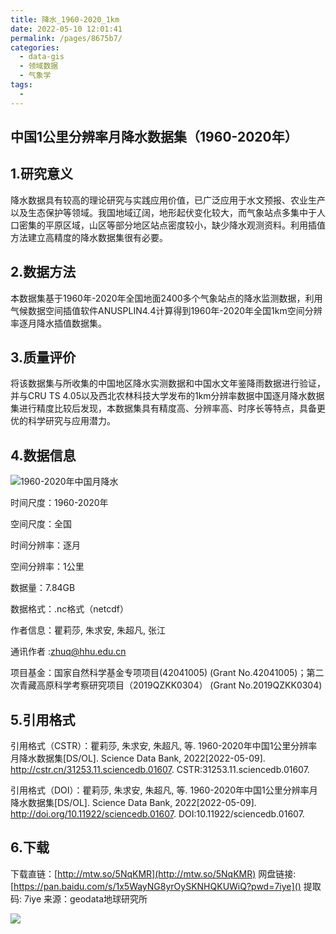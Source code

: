 ```yaml
---
title: 降水_1960-2020_1km
date: 2022-05-10 12:01:41
permalink: /pages/8675b7/
categories:
  - data-gis
  - 领域数据
  - 气象学
tags:
  - 
---
```

## 中国1公里分辨率月降水数据集（1960-2020年）

## **1.研究意义**

降水数据具有较高的理论研究与实践应用价值，已广泛应用于水文预报、农业生产以及生态保护等领域。我国地域辽阔，地形起伏变化较大，而气象站点多集中于人口密集的平原区域，山区等部分地区站点密度较小，缺少降水观测资料。利用插值方法建立高精度的降水数据集很有必要。



## **2.数据方法**

本数据集基于1960年-2020年全国地面2400多个气象站点的降水监测数据，利用气候数据空间插值软件ANUSPLIN4.4计算得到1960年-2020年全国1km空间分辨率逐月降水插值数据集。



## **3.质量评价**

将该数据集与所收集的中国地区降水实测数据和中国水文年鉴降雨数据进行验证，并与CRU TS 4.05以及西北农林科技大学发布的1km分辨率数据中国逐月降水数据集进行精度比较后发现，本数据集具有精度高、分辨率高、时序长等特点，具备更优的科学研究与应用潜力。



## **4.数据信息**

![1960-2020年中国月降水](http://pics.landcover100.com/pics/20222210/6279e49fc7d99.png)

时间尺度：1960-2020年

空间尺度：全国

时间分辨率：逐月

空间分辨率：1公里

数据量：7.84GB

数据格式：.nc格式（netcdf）

作者信息：瞿莉莎,  朱求安,  朱超凡,  张江

通讯作者 :zhuq@hhu.edu.cn

项目基金：国家自然科学基金专项项目(42041005) (Grant No.42041005)；第二次青藏高原科学考察研究项目（2019QZKK0304） (Grant No.2019QZKK0304)





## **5.引用格式**

引用格式（CSTR）：瞿莉莎, 朱求安, 朱超凡, 等. 1960-2020年中国1公里分辨率月降水数据集[DS/OL]. Science Data Bank, 2022[2022-05-09]. http://cstr.cn/31253.11.sciencedb.01607. CSTR:31253.11.sciencedb.01607.

引用格式（DOI）：瞿莉莎, 朱求安, 朱超凡, 等. 1960-2020年中国1公里分辨率月降水数据集[DS/OL]. Science Data Bank, 2022[2022-05-09]. http://doi.org/10.11922/sciencedb.01607. DOI:10.11922/sciencedb.01607.
## 6.下载
下载直链：[http://mtw.so/5NqKMR](http://mtw.so/5NqKMR)
网盘链接: [https://pan.baidu.com/s/1x5WayNG8yrOySKNHQKUWiQ?pwd=7iye]() 提取码: 7iye
来源：geodata地球研究所

![](http://pics.landcover100.com/pics///624584e512ace.jpg)

